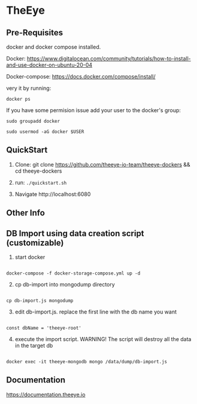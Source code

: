 # TheEye
## Pre-Requisites
docker and docker compose installed.

Docker: https://www.digitalocean.com/community/tutorials/how-to-install-and-use-docker-on-ubuntu-20-04



Docker-compose: https://docs.docker.com/compose/install/




very it by running:



```docker ps```


If you have some permision issue add your user to the docker's group:



```sudo groupadd docker```



```sudo usermod -aG docker $USER```



## QuickStart



1. Clone: git clone https://github.com/theeye-io-team/theeye-dockers && cd theeye-dockers 


3. run: ```./quickstart.sh```


5. Navigate http://localhost:6080 


## Other Info

## DB Import using data creation script (customizable)

1. start docker

```

docker-compose -f docker-storage-compose.yml up -d

```

2. cp db-import into mongodump directory

```

cp db-import.js mongodump

```

3. edit db-import.js. replace the first line with the db name you want

```

const dbName = 'theeye-root'

```

4. execute the import script. WARNING! The script will destroy all the data in the target db

```

docker exec -it theeye-mongodb mongo /data/dump/db-import.js

```


## Documentation


https://documentation.theeye.io


